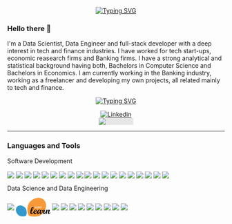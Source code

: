 <p align="center">
  <a href="https://git.io/typing-svg"><img src="https://readme-typing-svg.demolab.com?font=Fira+Code&size=30&duration=1&pause=800&color=1CA475&center=true&vCenter=true&width=600&height=60&lines=Alejandro+Paredes" alt="Typing SVG" />
  </a>
</p>

<h3>Hello there 👋 </h3>

<p>
I'm a Data Scientist, Data Engineer and full-stack developer with a deep interest in tech and finance industries. I have worked for tech start-ups, economic reasearch firms and Banking firms. I have a strong analytical and statistical background having both, Bachelors in Computer Science and Bachelors in Economics. I am currently working in the Banking industry, working as a freelancer and developing my own projects, all related mainly to tech and finance.
</p>

<p align="center">
  <a href="https://git.io/typing-svg">
    <img src="https://readme-typing-svg.demolab.com?font=Fira+Code&duration=4000&pause=800&color=43D2A1&center=true&vCenter=true&width=435&lines=Full+Stack+Developer;Data+Scientist;Data+Engineer;Always+excited+to+learn+new+things" alt="Typing SVG" />
  </a>
</p>

<!-- Social icons section -->
<p align="center">
  <a href="https://www.linkedin.com/in/alejandro-paredes-la-torre"><img width="50px" title="Linkedin" src="https://cdn.jsdelivr.net/gh/devicons/devicon/icons/linkedin/linkedin-original.svg"/></a>
  <a href="mailto:alejandroparedeslatorre@gmail.com"><img width="80px" style="display: block;-webkit-user-select: none;margin: auto;background-color: hsl(0, 0%, 90%);" src="https://user-images.githubusercontent.com/16131737/65396536-0b6e0480-dd5c-11e9-896d-c11d0bc70e84.gif"></a>
</p>

<hr>

<h3>Languages and Tools</h5>

<p>Software Development</p>
<p />
<div>
  <img align="center" width="50px" src="https://cdn.jsdelivr.net/gh/devicons/devicon/icons/csharp/csharp-original.svg" />
  <img align="center" width="50px" src="https://cdn.jsdelivr.net/gh/devicons/devicon/icons/typescript/typescript-original.svg" />
  <img align="center" width="50px" src="https://cdn.jsdelivr.net/gh/devicons/devicon/icons/css3/css3-original-wordmark.svg" />
  <img align="center" width="50px" src="https://cdn.jsdelivr.net/gh/devicons/devicon/icons/tailwindcss/tailwindcss-original-wordmark.svg" />
  <img align="center" width="50px" src="https://cdn.jsdelivr.net/gh/devicons/devicon/icons/react/react-original.svg" />
  <img align="center" width="50px" src="https://cdn.jsdelivr.net/gh/devicons/devicon/icons/nodejs/nodejs-plain-wordmark.svg" />
  <img align="center" width="50px" src="https://cdn.jsdelivr.net/gh/devicons/devicon/icons/dotnetcore/dotnetcore-original.svg" />
  <img align="center" width="50px" src="https://cdn.jsdelivr.net/gh/devicons/devicon/icons/flutter/flutter-original.svg" />
  <img align="center" width="50px" src="https://cdn.jsdelivr.net/gh/devicons/devicon/icons/laravel/laravel-plain-wordmark.svg" />
  <img align="center" width="50px" src="https://cdn.jsdelivr.net/gh/devicons/devicon/icons/mysql/mysql-original-wordmark.svg" />
  <img align="center" width="50px" src="https://cdn.jsdelivr.net/gh/devicons/devicon/icons/postgresql/postgresql-original-wordmark.svg" />
  <img align="center" width="50px" src="https://cdn.jsdelivr.net/gh/devicons/devicon/icons/mongodb/mongodb-original-wordmark.svg" />
  <img align="center" width="50px" src="https://cdn.jsdelivr.net/gh/devicons/devicon/icons/nestjs/nestjs-plain.svg" />
  <!--
  <img align="center" width="50px" src="https://cdn.jsdelivr.net/gh/devicons/devicon/icons/express/express-original-wordmark.svg" />
  <img align="center" width="50px" src="https://cdn.jsdelivr.net/gh/devicons/devicon/icons/nextjs/nextjs-original-wordmark.svg" />
  -->
  <img align="center" width="50px" src="https://cdn.jsdelivr.net/gh/devicons/devicon/icons/angularjs/angularjs-original.svg" />
  <img align="center" width="50px" src="https://cdn.jsdelivr.net/gh/devicons/devicon/icons/django/django-plain-wordmark.svg" />
  <img align="center" width="50px" src="https://cdn.jsdelivr.net/gh/devicons/devicon/icons/git/git-original-wordmark.svg" />
  <img align="center" width="50px" src="https://cdn.jsdelivr.net/gh/devicons/devicon/icons/github/github-original.svg" />
  <img align="center" width="50px" src="https://cdn.jsdelivr.net/gh/devicons/devicon/icons/docker/docker-original-wordmark.svg" />
  <img align="center" width="50px" src="https://cdn.jsdelivr.net/gh/devicons/devicon/icons/cplusplus/cplusplus-original.svg" />
</div>     

<p />

<p>Data Science and Data Engineering</p>
<p />
<div>
  <img align="center" width="50px" src="https://cdn.jsdelivr.net/gh/devicons/devicon/icons/python/python-original-wordmark.svg" />
  <img align="center" width="80px" src="https://github.com/scikit-learn/scikit-learn/blob/main/doc/logos/1280px-scikit-learn-logo.png?raw=true" />
  <img align="center" width="80px" src="https://raw.githubusercontent.com/valohai/ml-logos/d8dfb916e50a93a41f3b1ed2ca7bd3dbc77030a2/tensorflow-layout.svg" />
  <img align="center" width="50px" src="https://cdn.jsdelivr.net/gh/devicons/devicon/icons/microsoftsqlserver/microsoftsqlserver-plain-wordmark.svg" />
  <img align="center" width="50px" src="https://svn.apache.org/repos/asf/comdev/project-logos/originals/hadoop.svg">
  <img align="center" width="50px" src="https://spark.apache.org/images/spark-logo-trademark.png"> 
  <img align="center" width="30px" src="https://upload.wikimedia.org/wikipedia/commons/0/05/Apache_kafka.svg">
  <img align="center" width="50px" src="https://cdn.jsdelivr.net/gh/devicons/devicon/icons/azure/azure-original.svg" />
  <img align="center" width="80px" src="https://cdn.jsdelivr.net/gh/devicons/devicon/icons/googlecloud/googlecloud-original-wordmark.svg" />
  <img align="center" width="50px" src="https://seeklogo.com/images/A/airflow-logo-A19E5B6709-seeklogo.com.png" />
  <img align="center" width="50px" src="https://svn.apache.org/repos/asf/comdev/project-logos/originals/hive.svg" />
</div>     


<!--
<p align="center">
  <img src="https://streak-stats.demolab.com?user=AlejandroParedesLT&theme=dark&mode=weekly" />
</p>
-->
